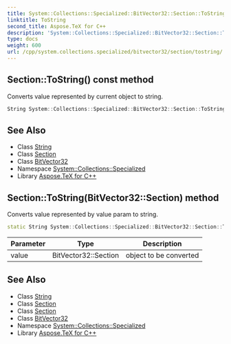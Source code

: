 ```yaml
---
title: System::Collections::Specialized::BitVector32::Section::ToString method
linktitle: ToString
second_title: Aspose.TeX for C++
description: 'System::Collections::Specialized::BitVector32::Section::ToString method. Converts value represented by current object to string in C++.'
type: docs
weight: 600
url: /cpp/system.collections.specialized/bitvector32/section/tostring/
---
```

## Section::ToString() const method


Converts value represented by current object to string.

```cpp
String System::Collections::Specialized::BitVector32::Section::ToString() const
```

## See Also

* Class [String](../../../../system/string/)
* Class [Section](../)
* Class [BitVector32](../../)
* Namespace [System::Collections::Specialized](../../../)
* Library [Aspose.TeX for C++](../../../../)
## Section::ToString(BitVector32::Section) method


Converts value represented by value param to string.

```cpp
static String System::Collections::Specialized::BitVector32::Section::ToString(BitVector32::Section value)
```


| Parameter | Type | Description |
| --- | --- | --- |
| value | BitVector32::Section | object to be converted |

## See Also

* Class [String](../../../../system/string/)
* Class [Section](../)
* Class [Section](../)
* Class [BitVector32](../../)
* Namespace [System::Collections::Specialized](../../../)
* Library [Aspose.TeX for C++](../../../../)
